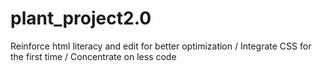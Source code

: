 # plant_project2.0
Reinforce html literacy and edit for better optimization / Integrate CSS for the first time / Concentrate on less code 
